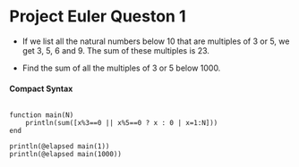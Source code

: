 Project Euler Queston 1
===============================
- If we list all the natural numbers below 10 that are multiples of 3 or 5, we get 3, 5, 6 and 9. The sum of these multiples is 23.

- Find the sum of all the multiples of 3 or 5 below 1000.


####  Compact Syntax
<pre><code>
function main(N)
	println(sum([x%3==0 || x%5==0 ? x : 0 | x=1:N]))
end

println(@elapsed main(1))
println(@elapsed main(1000))
</code></pre>

